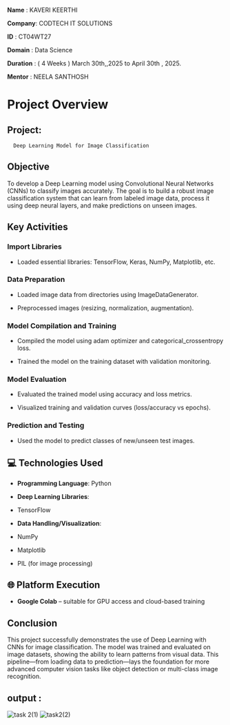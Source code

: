 **Name** : KAVERI KEERTHI

**Company**: CODTECH IT SOLUTIONS

**ID** : CT04WT27

**Domain** : Data Science

**Duration** : ( 4 Weeks ) March 30th,,2025 to April 30th , 2025.

**Mentor** : NEELA SANTHOSH

# Project Overview
## Project:
      Deep Learning Model for Image Classification

## Objective

To develop a Deep Learning model using Convolutional Neural Networks (CNNs) to classify images accurately. 
The goal is to build a robust image classification system that can learn from labeled image data, 
process it using deep neural layers, and make predictions on unseen images.

## Key Activities
### Import Libraries

* Loaded essential libraries: TensorFlow, Keras, NumPy, Matplotlib, etc.

### Data Preparation

* Loaded image data from directories using ImageDataGenerator.

* Preprocessed images (resizing, normalization, augmentation).

### Model Compilation and Training

* Compiled the model using adam optimizer and categorical_crossentropy loss.

* Trained the model on the training dataset with validation monitoring.

### Model Evaluation

* Evaluated the trained model using accuracy and loss metrics.

* Visualized training and validation curves (loss/accuracy vs epochs).

### Prediction and Testing

* Used the model to predict classes of new/unseen test images.

## 💻 Technologies Used
* **Programming Language**: Python

* **Deep Learning Libraries**:

* TensorFlow

* **Data Handling/Visualization**:

* NumPy

* Matplotlib

* PIL (for image processing)

## 🌐 Platform Execution

* **Google Colab** – suitable for GPU access and cloud-based training


##  Conclusion
This project successfully demonstrates the use of Deep Learning with CNNs for image classification. The model was trained and evaluated on image datasets, showing the ability to learn patterns from visual data. This pipeline—from loading data to prediction—lays the foundation for more advanced computer vision tasks like object detection or multi-class image recognition.

## output :
![task 2(1)](https://github.com/user-attachments/assets/48b8d069-896f-4344-8eeb-547814f4858b)
![task2(2)](https://github.com/user-attachments/assets/31fc3d38-c9f1-4090-ac30-69456c856fac)
